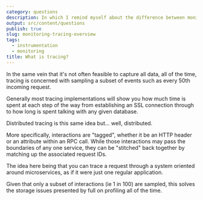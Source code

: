 ```yaml
---
category: questions
description: In which I remind myself about the difference between monitoring and tracing
output: src/content/questions
publish: true
slug: monitoring-tracing-overview
tags:
  - instrumentation
  - monitoring
title: What is tracing?
---
```

In the same vein that it's not often feasible to capture all data, all of the time, tracing is concerned with sampling a subset of events such as every 50th incoming request.

Generally most tracing implementations will show you how much time is spent at each step of the way from establishing an SSL connection through to how long is spent talking with any given database.

Distributed tracing is this same idea but... well, distributed.

More specifically, interactions are "tagged", whether it be an HTTP header or an attribute within an RPC call. While those interactions may pass the boundaries of any one service, they can be "stitched" back together by matching up the associated request IDs.

The idea here being that you can trace a request through a system oriented around microservices, as if it were just one regular application.

Given that only a subset of interactions (ie 1 in 100) are sampled, this solves the storage issues presented by full on profiling all of the time.

